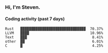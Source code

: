 ### Hi, I'm Steven.

#### Coding activity (past 7 days)
```
Rust   ▓▓▓▓▓▓▓▓▓▓▓▓▓▓▓▓▓▓▓▓▓▓▓▓▓▓▓▓▓▓  70.37%
LLVM   ▓▓▓▓                            10.96%
Text   ▓▓▓                              8.41%
other  ▓▓                               6.01%
C      ▓                                4.25%
```
